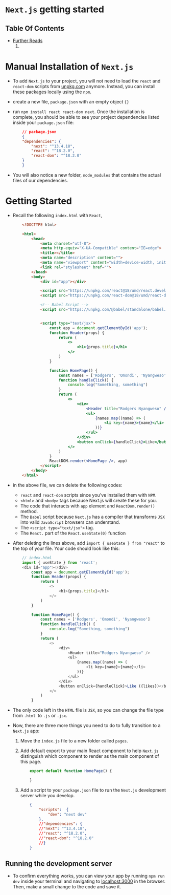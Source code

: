 # `Next.js` getting started

## Table Of Contents
- [Further Reads]()
    1. [](https://nextjs.org/learn/foundations/from-react-to-nextjs/getting-started-with-nextjs)


# Manual Installation of `Next.js`
* To add `Next.js` to your project, you will not need to load the `react` and `react-dom` scripts from [unpkg.com](https://unpkg.com/) anymore. Instead, you can install these packages locally using the `npm`.
* create a new file, `package.json` with an empty object `{}`
* run `npm install react react-dom next`. Once the installation is complete, you should be able to see your project dependencies listed inside your `package.json` file:

    ```json
        // package.json
        {
        "dependencies": {
            "next": "^13.4.18",
            "react": "^18.2.0",
            "react-dom": "^18.2.0"
        }
        }
    ```
* You will also notice a new folder, `node_modules` that contains the actual files of our dependencies.

# Getting Started
* Recall the following `index.html` with `React`,
    ```html
        <!DOCTYPE html>

        <html>
            <head>
                <meta charset="utf-8">
                <meta http-equiv="X-UA-Compatible" content="IE=edge">
                <title></title>
                <meta name="description" content="">
                <meta name="viewport" content="width=device-width, initial-scale=1">
                <link rel="stylesheet" href="">
            </head>
            <body>
                <div id="app"></div>

                <script src="https://unpkg.com/react@18/umd/react.development.js"></script>
                <script src="https://unpkg.com/react-dom@18/umd/react-dom.development.js"></script>

                <!-- Babel Script -->
                <script src="https://unpkg.com/@babel/standalone/babel.min.js"></script>


                <script type="text/jsx">
                    const app = document.getElementById('app');
                    function Header(props) {
                        return (
                            <>
                                <h1>{props.title}</h1>
                            </>
                        )
                    }

                    function HomePage() {
                        const names = ['Rodgers', 'Omondi', 'Nyangweso']
                        function handleClick() {
                            console.log("Something, something")
                        }
                        return (
                            <>
                                <div>
                                    <Header title="Rodgers Nyangweso" />
                                    <ul>
                                        {names.map((name) => (
                                            <li key={name}>{name}</li>
                                        ))}
                                    </ul>
                                </div>
                                <button onClick={handleClick}>Like</button>
                            </>
                        )
                    }
                    ReactDOM.render(<HomePage />, app)
                </script>
            </body>
        </html>
    ```
* in the above file, we can delete the following codes:
  * `react` and `react-dom` scripts since you’ve installed them with `NPM`.
  * `<html>` and `<body>` tags because Next.js will create these for you.
  * The code that interacts with `app` element and `ReactDom.render()` method.
  * The `Babel` script because `Next.js` has a compiler that transforms `JSX` into valid `JavaScript` browsers can understand.
  * The `<script type="text/jsx">` tag.
  * The `React.` part of the `React.useState(0)` function

* After deleting the lines above, add `import { useState } from "react"` to the top of your file. Your code should look like this:
    ```js
        // index.html
        import { useState } from 'react';
        <div id="app"></div>
            const app = document.getElementById('app');
            function Header(props) {
                return (
                    <>
                        <h1>{props.title}</h1>
                    </>
                )
            }

            function HomePage() {
                const names = ['Rodgers', 'Omondi', 'Nyangweso']
                function handleClick() {
                    console.log("Something, something")
                }
                return (
                    <>
                        <div>
                            <Header title="Rodgers Nyangweso" />
                            <ul>
                                {names.map((name) => (
                                    <li key={name}>{name}</li>
                                ))}
                            </ul>
                        </div>
                        <button onClick={handleClick}>Like ({likes})</button>
                    </>
                )
            }
    ```
* The only code left in the `HTML` file is `JSX`, so you can change the file type from `.html `to `.js` or `.jsx`.
* Now, there are three more things you need to do to fully transition to a `Next.js` app:
    1. Move the `index.js` file to a new folder called `pages`.
    2. Add default export to your main React component to help `Next.js `distinguish which component to render as the main component of this page.

        ```js
            export default function HomePage() {

            }
        ```
    3. Add a script to your `package.json` file to run the `Next.js` development server while you develop.

        ```json
            {
                "scripts":  {
                    "dev": "next dev"
                },
                //"dependencies": {
                //"next": "^13.4.18",
                //"react": "^18.2.0",
                //"react-dom": "^18.2.0"
                //}
            }
        ```
## Running the development server
* To confirm everything works, you can view your app by running `npm run dev` inside your terminal and navigating to [localhost:3000](http://localhost:3000/) in the browser. Then, make a small change to the code and save it.